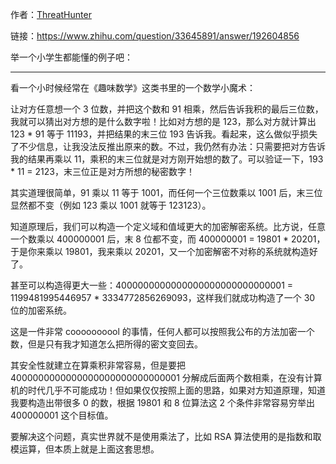 作者：[ThreatHunter](https://www.zhihu.com/people/threathunter)

链接：https://www.zhihu.com/question/33645891/answer/192604856

举一个小学生都能懂的例子吧：

-----------------------------

看一个小时候经常在《趣味数学》这类书里的一个数学小魔术：

让对方任意想一个 3 位数，并把这个数和 91 相乘，然后告诉我积的最后三位数，我就可以猜出对方想的是什么数字啦！比如对方想的是 123，那么对方就计算出 123 * 91 等于 11193，并把结果的末三位 193 告诉我。看起来，这么做似乎损失了不少信息，让我没法反推出原来的数。不过，我仍然有办法：只需要把对方告诉我的结果再乘以 11，乘积的末三位就是对方刚开始想的数了。可以验证一下，193 * 11 = 2123，末三位正是对方所想的秘密数字！

其实道理很简单，91 乘以 11 等于 1001，而任何一个三位数乘以 1001 后，末三位显然都不变（例如 123 乘以 1001 就等于 123123）。

知道原理后，我们可以构造一个定义域和值域更大的加密解密系统。比方说，任意一个数乘以 400000001 后，末 8 位都不变，而 400000001 = 19801 * 20201，于是你来乘以 19801，我来乘以 20201，又一个加密解密不对称的系统就构造好了。

甚至可以构造得更大一些：4000000000000000000000000000001 = 1199481995446957 * 3334772856269093，这样我们就成功构造了一个 30 位的加密系统。

这是一件非常 coooooooool 的事情，任何人都可以按照我公布的方法加密一个数，但是只有我才知道怎么把所得的密文变回去。

其安全性就建立在算乘积非常容易，但是要把 4000000000000000000000000000001 分解成后面两个数相乘，在没有计算机的时代几乎不可能成功！但如果仅仅按照上面的思路，如果对方知道原理，知道我要构造出带很多 0 的数，根据 19801 和 8 位算法这 2 个条件非常容易穷举出 400000001 这个目标值。

要解决这个问题，真实世界就不是使用乘法了，比如 RSA 算法使用的是指数和取模运算，但本质上就是上面这套思想。